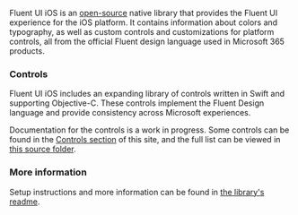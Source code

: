 Fluent UI iOS is an [open-source](https://github.com/microsoft/fluentui-apple) native library that provides the Fluent UI experience for the iOS platform. It contains information about colors and typography, as well as custom controls and customizations for platform controls, all from the official Fluent design language used in Microsoft 365 products.

### Controls

Fluent UI iOS includes an expanding library of controls written in Swift and supporting Objective-C. These controls implement the Fluent Design language and provide consistency across Microsoft experiences.

Documentation for the controls is a work in progress. Some controls can be found in the [Controls section](#/controls/ios) of this site, and the full list can be viewed in [this source folder](https://github.com/microsoft/fluentui-apple/tree/master/ios/FluentUI).

### More information

Setup instructions and more information can be found in [the library's readme](https://github.com/microsoft/fluentui-apple/blob/master/README.md).
